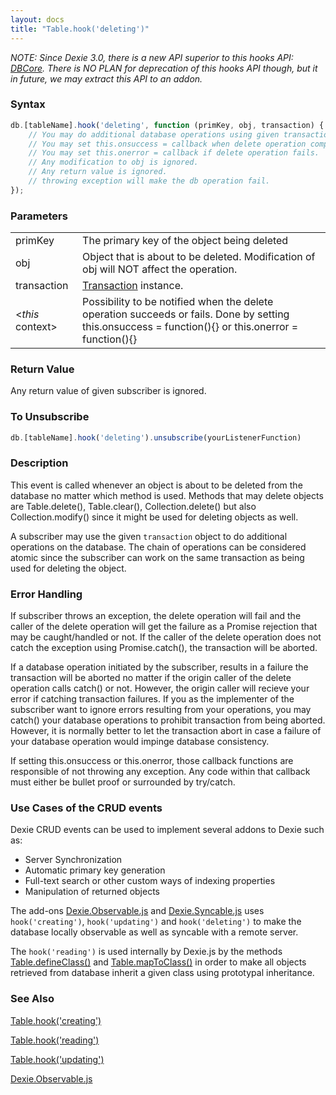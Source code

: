 ```yaml
---
layout: docs
title: "Table.hook('deleting')"
---
```


*NOTE: Since Dexie 3.0, there is a new API superior to this hooks API: [DBCore](/docs/DBCore/DBCore). There is NO PLAN for deprecation of this hooks API though, but it in future, we may extract this API to an addon.*

### Syntax

```javascript
db.[tableName].hook('deleting', function (primKey, obj, transaction) {
    // You may do additional database operations using given transaction object.
    // You may set this.onsuccess = callback when delete operation completes.
    // You may set this.onerror = callback if delete operation fails.
    // Any modification to obj is ignored.
    // Any return value is ignored.
    // throwing exception will make the db operation fail.
});
```

### Parameters
<table>
<tr><td>primKey</td><td>The primary key of the object being deleted</td></tr>
<tr><td>obj</td><td>Object that is about to be deleted. Modification of obj will NOT affect the operation.</td></tr>
<tr><td>transaction</td><td><a href="/docs/Transaction/Transaction">Transaction</a> instance.</td></tr>
<tr><td>&lt;<i>this</i> context&gt;</td><td>Possibility to be notified when the delete operation succeeds or fails. Done by setting this.onsuccess = function(){} or this.onerror = function(){}</td></tr>
</table>

### Return Value

Any return value of given subscriber is ignored.

### To Unsubscribe

```javascript
db.[tableName].hook('deleting').unsubscribe(yourListenerFunction)
```

### Description

This event is called whenever an object is about to be deleted from the database no matter which method is used. Methods that may delete objects are Table.delete(), Table.clear(), Collection.delete() but also Collection.modify() since it might be used for deleting objects as well.

A subscriber may use the given `transaction` object to do additional operations on the database. The chain of operations can be considered atomic since the subscriber can work on the same transaction as being used for deleting the object. 

### Error Handling

If subscriber throws an exception, the delete operation will fail and the caller of the delete operation will get the failure as a Promise rejection that may be caught/handled or not. If the caller of the delete operation does not catch the exception using Promise.catch(), the transaction will be aborted.

If a database operation initiated by the subscriber, results in a failure the transaction will be aborted no matter if the origin caller of the delete operation calls catch() or not. However, the origin caller will recieve your error if catching transaction failures. If you as the implementer of the subscriber want to ignore errors resulting from your operations, you may catch() your database operations to prohibit transaction from being aborted. However, it is normally better to let the transaction abort in case a failure of your database operation would impinge database consistency.

If setting this.onsuccess or this.onerror, those callback functions are responsible of not throwing any exception. Any code within that callback must either be bullet proof or surrounded by try/catch.

### Use Cases of the CRUD events

Dexie CRUD events can be used to implement several addons to Dexie such as:
* Server Synchronization
* Automatic primary key generation
* Full-text search or other custom ways of indexing properties
* Manipulation of returned objects

The add-ons [Dexie.Observable.js](/docs/Observable/Dexie.Observable.js) and [Dexie.Syncable.js](/docs/Syncable/Dexie.Syncable.js) uses  `hook('creating')`, `hook('updating')` and `hook('deleting')` to make the database locally observable as well as syncable with a remote server.

The `hook('reading')` is used internally by Dexie.js by the methods [Table.defineClass()](/docs/Table/Table.defineClass()) and [Table.mapToClass()](/docs/Table/Table.mapToClass()) in order to make all objects retrieved from database inherit a given class using prototypal inheritance.

### See Also

[Table.hook('creating')](/docs/Table/Table.hook('creating'))

[Table.hook('reading')](/docs/Table/Table.hook('reading'))

[Table.hook('updating')](/docs/Table/Table.hook('updating'))

[Dexie.Observable.js](/docs/Observable/Dexie.Observable.js)
